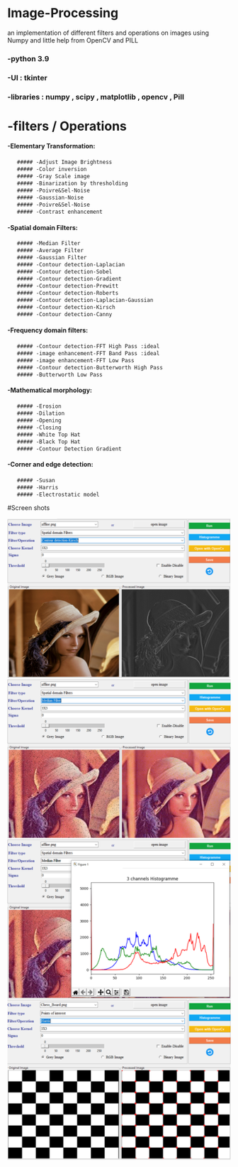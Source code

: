 # Image-Processing
an implementation of different filters and operations on images using Numpy and little help from OpenCV and PILL
 ### -python 3.9
 ### -UI : tkinter
 ### -libraries : numpy , scipy , matplotlib , opencv , Pill
 # -filters / Operations
 #### -Elementary Transformation:
       ##### -Adjust Image Brightness
       ##### -Color inversion
       ##### -Gray Scale image
       ##### -Binarization by thresholding
       ##### -Poivre&Sel-Noise
       ##### -Gaussian-Noise
       ##### -Poivre&Sel-Noise
       ##### -Contrast enhancement
#### -Spatial domain Filters:
       ##### -Median Filter
       ##### -Average Filter
       ##### -Gaussian Filter
       ##### -Contour detection-Laplacian
       ##### -Contour detection-Sobel
       ##### -Contour detection-Gradient
       ##### -Contour detection-Prewitt
       ##### -Contour detection-Roberts
       ##### -Contour detection-Laplacian-Gaussian
       ##### -Contour detection-Kirsch
       ##### -Contour detection-Canny
       
#### -Frequency domain filters:
       ##### -Contour detection-FFT High Pass :ideal
       ##### -image enhancement-FFT Band Pass :ideal
       ##### -image enhancement-FFT Low Pass
       ##### -Contour detection-Butterworth High Pass
       ##### -Butterworth Low Pass
       
 #### -Mathematical morphology:
       ##### -Erosion
       ##### -Dilation
       ##### -Opening
       ##### -Closing
       ##### -White Top Hat
       ##### -Black Top Hat
       ##### -Contour Detection Gradient
      
  #### -Corner and edge detection:
       ##### -Susan
       ##### -Harris
       ##### -Electrostatic model
       
  #Screen shots 
 
  <img src="1.PNG" alt=" "/>
  <img src="2.PNG" alt=" "/>
  <img src="3.PNG" alt=" "/>
  <img src="4.PNG" alt=" "/>
 
 
  
       
 
